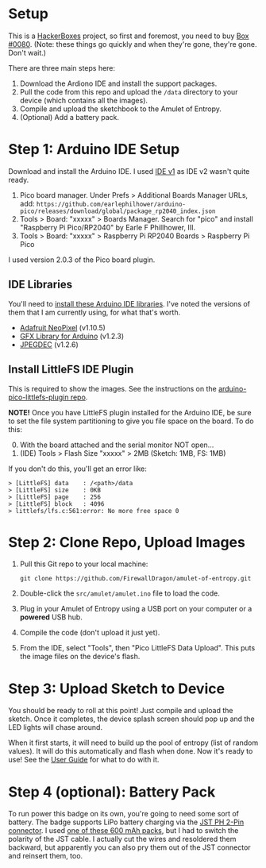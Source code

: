 # Setup

This is a [HackerBoxes](https://hackerboxes.com/) project, so first and foremost, you need to buy [Box #0080](https://hackerboxes.com/products/hackerbox-0080-entropy). (Note: these things go quickly and when they're gone, they're gone. Don't wait.)

There are three main steps here:

1. Download the Ardiono IDE and install the support packages.
2. Pull the code from this repo and upload the `/data` directory to your device (which contains all the images).
3. Compile and upload the sketchbook to the Amulet of Entropy.
4. (Optional) Add a battery pack.

# Step 1: Arduino IDE Setup

Download and install the Arduino IDE. I used [IDE v1](https://docs.arduino.cc/software/ide-v1) as IDE v2 wasn't quite ready.

1. Pico board manager. Under Prefs > Additional Boards Manager URLs, add:  `https://github.com/earlephilhower/arduino-pico/releases/download/global/package_rp2040_index.json`
2. Tools > Board: "xxxxx" > Boards Manager. Search for "pico" and install "Raspberry Pi Pico/RP2040" by Earle F Phillhower, III.
3. Tools > Board: "xxxxx" > Raspberry Pi RP2040 Boards > Raspberry Pi Pico

I used version 2.0.3 of the Pico board plugin.

## IDE Libraries

You'll need to [install these Arduino IDE libraries](https://docs.arduino.cc/software/ide-v1/tutorials/installing-libraries). I've noted the versions of them that I am currently using, for what that's worth.

* [Adafruit NeoPixel](https://github.com/adafruit/Adafruit_NeoPixel) (v1.10.5)
* [GFX Library for Arduino](https://github.com/moononournation/Arduino_GFX) (v1.2.3)
* [JPEGDEC](https://github.com/bitbank2/JPEGDEC) (v1.2.6)


## Install LittleFS IDE Plugin

This is required to show the images. See the instructions on the [arduino-pico-littlefs-plugin repo](https://github.com/earlephilhower/arduino-pico-littlefs-plugin).

**NOTE!** Once you have LittleFS plugin installed for the Arduino IDE, be sure to set the file system partitioning to give you file space on the board. To do this:

0. With the board attached and the serial monitor NOT open...
1. (IDE) Tools > Flash Size "xxxxx" > 2MB (Sketch: 1MB, FS: 1MB)

If you don't do this, you'll get an error like:

```
> [LittleFS] data    : /<path>/data
> [LittleFS] size    : 0KB
> [LittleFS] page    : 256
> [LittleFS] block   : 4096
> littlefs/lfs.c:561:error: No more free space 0
```

# Step 2: Clone Repo, Upload Images

1. Pull this Git repo to your local machine:

	`git clone https://github.com/FirewallDragon/amulet-of-entropy.git`

2. Double-click the `src/amulet/amulet.ino` file to load the code.
3. Plug in your Amulet of Entropy using a USB port on your computer or a **powered** USB hub.
4. Compile the code (don't upload it just yet).
5. From the IDE, select "Tools", then "Pico LittleFS Data Upload". This puts the image files on the device's flash.


# Step 3: Upload Sketch to Device

You should be ready to roll at this point! Just compile and upload the sketch. Once it completes, the device splash screen should pop up and the LED lights will chase around.

When it first starts, it will need to build up the pool of entropy (list of random values). It will do this automatically and flash when done. Now it's ready to use! See the [User Guide](UserGuide.md) for what to do with it.

# Step 4 (optional): Battery Pack

To run power this badge on its own, you're going to need some sort of battery. The badge supports LiPo battery charging via the [JST PH 2-Pin connector](https://www.adafruit.com/product/261). I used [one of these 600 mAh packs](https://smile.amazon.com/dp/B091FGPP8F?psc=1), but I had to switch the polarity of the JST cable. I actually cut the wires and resoldered them backward, but apparently you can also pry them out of the JST connector and reinsert them, too.

